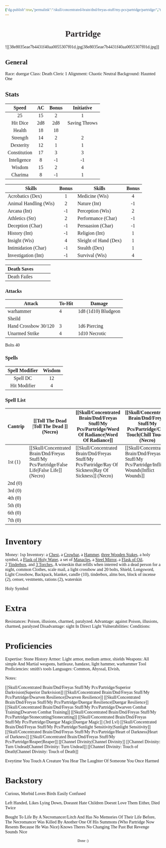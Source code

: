 ```yaml
---
{"dg-publish":true,"permalink":"/skull/concentrated-brain/dnd/freyas-stuff/my-pcs/partridge/partridge/","tags":["Tagless"],"noteIcon":""}
---
```


<style id="Force_Custom_Fonts" type="text/css">@font-face{font-style:normal;font-family:"Merriweather";src:local("Merriweather")}@font-face{font-style:bolder;font-family:"Merriweather";src:local("Merriweather")}@font-face{font-style:normal;font-family:"Merriweather";src:local("Merriweather");unicode-range:U+0-FF,U+2E80-9FFF,U+F900-FAFF,U+FE30-FE4F,U+20000-2FA1F}@font-face{font-style:bolder;font-family:"Merriweather";src:local("Merriweather");unicode-range:U+0-FF,U+2E80-9FFF,U+F900-FAFF,U+FE30-FE4F,U+20000-2FA1F}@font-face{font-style:normal;font-family:"Merriweather";src:local("Merriweather");unicode-range:U+0-FF}@font-face{font-style:bolder;font-family:"Merriweather";src:local("Merriweather");unicode-range:U+0-FF}:not(pre):not(code):not(textarea):not(tt):not(kbd):not(samp):not(var){font-family:"Merriweather"!important}pre,code,textarea,tt,kbd,samp,var{font-family:monospace!important}pre *,code *,textarea *,tt *,kbd *,samp *,var *{font-family:monospace!important}</style>


# <center><span style="color:#2F2A2D">Partridge</span></center>
![[38e8035eae7b4431f40aa0055307f01d.jpg\|38e8035eae7b4431f40aa0055307f01d.jpg]]



## General
 Race:  duergar
 Class: Death Cleric 1
 Alignment: Chaotic Neutral
 Background: Haunted One


## Stats

|    Speed     | AC  | Bonus |  Initiative   |
| :----------: | :-: | :---: | :-----------: |
|      25      | 15  |   2   |       1       |
|   Hit Dice   | 2d8 |  2d8  | Saving Throws |
|    Health    | 18  |  18   |               |
|   Strength   | 14  |   2   |       2       |
|  Dexterity   | 12  |   1   |       1       |
| Constitution | 17  |   3   |       3       |
| Inteligence  |  8  |  -1   |      -1       |
|    Wisdom    | 15  |   2   |       4       |
|   Charima    |  8  |  -1   |       1       |

| Skills                | Bonus | Skills                | Bonus |
| --------------------- |:-----:| --------------------- |:-----:|
| Acrobatics (Dex)      |   1   | Medicine (Wis)        |   4   |
| Animal Handling (Wis) |   2   | Nature (Int)          |  -1   |
| Arcana (Int)          |  -1   | Perception (Wis)      |   2   |
| Athletics (Str)       |   2   | Performance (Char)    |  -1   |
| Deception (Char)      |  -1   | Persuasion (Char)     |  -1   |
| History (Int)         |  -1   | Religion (Int)        |   1   |
| Insight (Wis)         |   4   | Sleight of Hand (Dex) |   1   |
| Intimidation (Char)   |  -1   | Stealth (Dex)         |   1   |
| Investigation (Int)   |  -1   | Survival (Wis)        |   4   |

| Death Saves  |     |     |     |
| ------------ | --- | --- | --- |
| Death Failes |     |     |     |
### Attacks

| Attack               | To-Hit | Damage              |
| -------------------- | ------ | ------------------- |
| warhammer            | 4      | 1d8 (1d10) Bludgeon |
| Sheild               |        |                     |
| Hand Crossbow 30/120 | 3      | 1d6 Piercing        |
| Unarmed Strike       | 4      | 1d10 Necrotic       |

Bolts 40

 ### Spells

| Spell Modifier | Wisdom |
| :------------: | :----: |
|    Spell DC    |   12   |
|  Hit Modifier  |   4    |
### Spell List


| Cantrip | [[Toll The Dead \|Toll The Dead ]] (Necro) | [[Skull/Concentrated Brain/Dnd/Freyas Stuff/My Pcs/Partridge/Word Of Radiance\|Word Of Radiance]]        | [[Skull/Concentrated Brain/Dnd/Freyas Stuff/My Pcs/Partridge/Chill Touch\|Chill Touch]]  (Necro) | [[Skull/Concentrated Brain/Dnd/Freyas Stuff/My Pcs/Partridge/Thaumaturgy\|Thaumaturgy]]     |                 |
| ------- | -------------------------- | --------------------------- | ------------------------ | ------------------- | --------------- |
| 1st (1) | [[Skull/Concentrated Brain/Dnd/Freyas Stuff/My Pcs/Partridge/False Life\|False Life]] (Necro)     | [[Skull/Concentrated Brain/Dnd/Freyas Stuff/My Pcs/Partridge/Ray Of Sickness\|Ray Of Sickness]] (Necro) | [[Skull/Concentrated Brain/Dnd/Freyas Stuff/My Pcs/Partridge/Inflict Wounds\|Inflict Wounds]]       | [[Skull/Concentrated Brain/Dnd/Freyas Stuff/My Pcs/Partridge/Sanctuary\|Sanctuary]] Bonus | [[Skull/Concentrated Brain/Dnd/Freyas Stuff/My Pcs/Partridge/Cure Wounds\|Cure Wounds]] |
| 2nd (0) |                            |                             |                          |                     |                 |
| 3rd (0) |                            |                             |                          |                     |                 |
| 4th (0) |                            |                             |                          |                     |                 |
| 5th (0) |                            |                             |                          |                     |                 |
| 6th (0) |                            |                             |                          |                     |                 |
| 7th (0) |                            |                             |                          |                     |                 |
# Inventory 
Money: 1sp
Inventory:  a [Chest](http://dndroll.wikidot.com/items:chest), a [Crowbar](http://dndroll.wikidot.com/items:crowbar), a [Hammer](http://dndroll.wikidot.com/items:hammer), [three Wooden Stakes](http://dndroll.wikidot.com/items:wooden-stake), a holy symbol, a [Flask of Holy Water](http://dndroll.wikidot.com/items:holy-water-flask), a set of [Manacles](http://dndroll.wikidot.com/items:manacles), a [Steel Mirror](http://dndroll.wikidot.com/items:steel-mirror), a [Flask of Oil](http://dndroll.wikidot.com/items:oil-flask), 2 [Tinderbox](http://dndroll.wikidot.com/items:tinderbox), and [3 Torches](http://dndroll.wikidot.com/items:torch), A wineskin that refills when interred with a dead person for a night, common Clothes, scale mail, a light crossbow and 20 bolts, Shield, Longsword, Light Crossbow, Backpack, blanket, candle (10), tinderbox, alms box, block of incense (2), censer, vestments, rations (2), waterskin

Holy Symbol
# Extra
Resistances: Poison, illusions, charmed, paralyzed.
Advantage: against Poison, illusions, charmed, paralyzed
Disadvantage: sight In Direct Light
Vulnerabilities: 
Conditions: 
  

# Proficiencies

Expertise: Stone History
Armor:  Light armor, medium armor, shields
Weapons:  All simple And Martial weapons, battleaxe, handaxe, light hammer, warhammer
Tool Proficiencies:  smith's tools
Languages: Common, Abyssal, Elvish, 

Notes: 

[[Skull/Concentrated Brain/Dnd/Freyas Stuff/My Pcs/Partridge/Superior Darkvision\|Superior Darkvision]]
[[Skull/Concentrated Brain/Dnd/Freyas Stuff/My Pcs/Partridge/Dwarven Resilience\|Dwarven Resilience]]
[[Skull/Concentrated Brain/Dnd/Freyas Stuff/My Pcs/Partridge/Duergar Resilience\|Duergar Resilience]]
[[Skull/Concentrated Brain/Dnd/Freyas Stuff/My Pcs/Partridge/Dwarven Combat Training\|Dwarven Combat Training]]
[[Skull/Concentrated Brain/Dnd/Freyas Stuff/My Pcs/Partridge/Stonecutting\|Stonecutting]]
[[Skull/Concentrated Brain/Dnd/Freyas Stuff/My Pcs/Partridge/Duergar Magic\|Duergar Magic]] (3rd Lvl)
[[Skull/Concentrated Brain/Dnd/Freyas Stuff/My Pcs/Partridge/Sunlight Sensitivity\|Sunlight Sensitivity]]
[[Skull/Concentrated Brain/Dnd/Freyas Stuff/My Pcs/Partridge/Heart of Darkness\|Heart of Darkness]]
[[Skull/Concentrated Brain/Dnd/Freyas Stuff/My Pcs/Partridge/Reaper\|Reaper]]
[[Channel Divinity\|Channel Divinity]]
[[Channel Divinity: Turn Undead\|Channel Divinity: Turn Undead]]
[[Channel Divinity: Touch of Death\|Channel Divinity: Touch of Death]]

Eveytime You Touch A Creature You Hear The Laughter Of Someone You Once Harmed

# Backstory

Curious, Morbid
Loves Birds
Easily Confused

Left Handed, Likes Lying Down, Doeasnt Hate Children Doesnt Love Them Either, 
Died Twice

Bought To Life By A Necromancer/Litch And Has No Memories Of Their Life Before, The Necromancer Was Killed By Another One Of His Summons (Who Partridge Now Resents Because He Was Nice) Knows Theres No Changing The Past But Revenge Sounds Nice





<center><sub>Done :)</sub></center>

